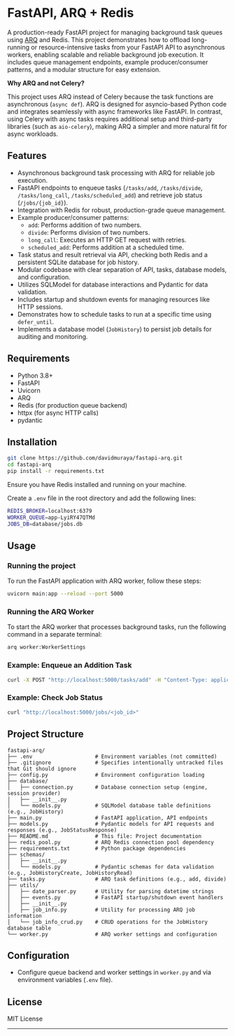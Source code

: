 # FastAPI, ARQ + Redis

A production-ready FastAPI project for managing background task queues using [ARQ](https://github.com/samuelcolvin/arq) and Redis. This project demonstrates how to offload long-running or resource-intensive tasks from your FastAPI API to asynchronous workers, enabling scalable and reliable background job execution. It includes queue management endpoints, example producer/consumer patterns, and a modular structure for easy extension.

**Why ARQ and not Celery?**

This project uses ARQ instead of Celery because the task functions are asynchronous (`async def`). ARQ is designed for asyncio-based Python code and integrates seamlessly with async frameworks like FastAPI. In contrast, using Celery with async tasks requires additional setup and third-party libraries (such as `aio-celery`), making ARQ a simpler and more natural fit for async workloads.


## Features

- Asynchronous background task processing with ARQ for reliable job execution.
- FastAPI endpoints to enqueue tasks (`/tasks/add`, `/tasks/divide`, `/tasks/long_call`, `/tasks/scheduled_add`) and retrieve job status (`/jobs/{job_id}`).
- Integration with Redis for robust, production-grade queue management.
- Example producer/consumer patterns:
    - `add`: Performs addition of two numbers.
    - `divide`: Performs division of two numbers.
    - `long_call`: Executes an HTTP GET request with retries.
    - `scheduled_add`: Performs addition at a scheduled time.
- Task status and result retrieval via API, checking both Redis and a persistent SQLite database for job history.
- Modular codebase with clear separation of API, tasks, database models, and configuration.
- Utilizes SQLModel for database interactions and Pydantic for data validation.
- Includes startup and shutdown events for managing resources like HTTP sessions.
- Demonstrates how to schedule tasks to run at a specific time using `defer_until`.
- Implements a database model (`JobHistory`) to persist job details for auditing and monitoring.

## Requirements

- Python 3.8+
- FastAPI
- Uvicorn
- ARQ
- Redis (for production queue backend)
- httpx (for async HTTP calls)
- pydantic

## Installation

```bash
git clone https://github.com/davidmuraya/fastapi-arq.git
cd fastapi-arq
pip install -r requirements.txt
```

Ensure you have Redis installed and running on your machine.

Create a `.env` file in the root directory and add the following lines:

```bash
REDIS_BROKER=localhost:6379
WORKER_QUEUE=app-LyiRY47QTMd
JOBS_DB=database/jobs.db
```

## Usage

### Running the project
To run the FastAPI application with ARQ worker, follow these steps:

```bash
uvicorn main:app --reload --port 5000
```

### Running the ARQ Worker
To start the ARQ worker that processes background tasks, run the following command in a separate terminal:
```bash
arq worker:WorkerSettings
```

### Example: Enqueue an Addition Task

```bash
curl -X POST "http://localhost:5000/tasks/add" -H "Content-Type: application/json" -d "{\"x\": 5, \"y\": 10}"
```

### Example: Check Job Status

```bash
curl "http://localhost:5000/jobs/<job_id>"
```

## Project Structure

```
fastapi-arq/
├── .env                    # Environment variables (not committed)
├── .gitignore              # Specifies intentionally untracked files that Git should ignore
├── config.py               # Environment configuration loading
├── database/
│   ├── connection.py       # Database connection setup (engine, session provider)
│   ├── __init__.py
│   └── models.py           # SQLModel database table definitions (e.g., JobHistory)
├── main.py                 # FastAPI application, API endpoints
├── models.py               # Pydantic models for API requests and responses (e.g., JobStatusResponse)
├── README.md               # This file: Project documentation
├── redis_pool.py           # ARQ Redis connection pool dependency
├── requirements.txt        # Python package dependencies
├── schemas/
│   ├── __init__.py
│   └── models.py           # Pydantic schemas for data validation (e.g., JobHistoryCreate, JobHistoryRead)
├── tasks.py                # ARQ task definitions (e.g., add, divide)
├── utils/
│   ├── date_parser.py      # Utility for parsing datetime strings
│   ├── events.py           # FastAPI startup/shutdown event handlers
│   ├── __init__.py
│   ├── job_info.py         # Utility for processing ARQ job information
│   └── job_info_crud.py    # CRUD operations for the JobHistory database table
└── worker.py               # ARQ worker settings and configuration
```

## Configuration

- Configure queue backend and worker settings in `worker.py` and via environment variables (`.env` file).

## License

MIT License

---
